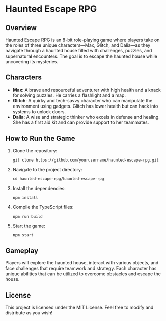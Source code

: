 # Haunted Escape RPG

## Overview
Haunted Escape RPG is an 8-bit role-playing game where players take on the roles of three unique characters—Max, Glitch, and Dalia—as they navigate through a haunted house filled with challenges, puzzles, and supernatural encounters. The goal is to escape the haunted house while uncovering its mysteries.

## Characters
- **Max**: A brave and resourceful adventurer with high health and a knack for solving puzzles. He carries a flashlight and a map.
- **Glitch**: A quirky and tech-savvy character who can manipulate the environment using gadgets. Glitch has lower health but can hack into systems to unlock doors.
- **Dalia**: A wise and strategic thinker who excels in defense and healing. She has a first aid kit and can provide support to her teammates.

## How to Run the Game
1. Clone the repository:
   ```
   git clone https://github.com/yourusername/haunted-escape-rpg.git
   ```
2. Navigate to the project directory:
   ```
   cd haunted-escape-rpg/haunted-escape-rpg
   ```
3. Install the dependencies:
   ```
   npm install
   ```
4. Compile the TypeScript files:
   ```
   npm run build
   ```
5. Start the game:
   ```
   npm start
   ```

## Gameplay
Players will explore the haunted house, interact with various objects, and face challenges that require teamwork and strategy. Each character has unique abilities that can be utilized to overcome obstacles and escape the house.

## License
This project is licensed under the MIT License. Feel free to modify and distribute as you wish!

